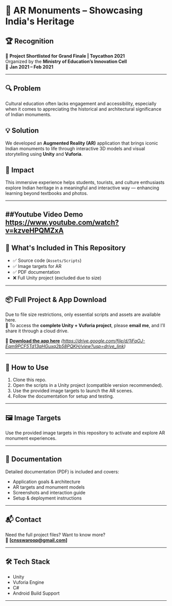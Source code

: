 # 🕌 AR Monuments – Showcasing India's Heritage

## 🏆 Recognition
🎉 **Project Shortlisted for Grand Finale | Toycathon 2021**  
Organized by the **Ministry of Education’s Innovation Cell**  
📅 **Jan 2021 – Feb 2021**

---

## 🔍 Problem
Cultural education often lacks engagement and accessibility, especially when it comes to appreciating the historical and architectural significance of Indian monuments.

## 💡 Solution
We developed an **Augmented Reality (AR)** application that brings iconic Indian monuments to life through interactive 3D models and visual storytelling using **Unity** and **Vuforia**.

## 🎯 Impact
This immersive experience helps students, tourists, and culture enthusiasts explore Indian heritage in a meaningful and interactive way — enhancing learning beyond textbooks and photos.

---
##Youtube Video Demo
https://www.youtube.com/watch?v=kzveHPQMZxA
---

## 📁 What's Included in This Repository

- ✅ Source code (`Assets/Scripts`)
- ✅ Image targets for AR
- ✅ PDF documentation
- ❌ Full Unity project (excluded due to size)

---

## 📦 Full Project & App Download

Due to file size restrictions, only essential scripts and assets are available here.  
📩 To access the **complete Unity + Vuforia project**, please **email me**, and I’ll share it through a cloud drive.

📱 **[Download the app here](#)** *(https://drive.google.com/file/d/1jFqOJ-Eqm9PCF5Td13aHGuxq2b58PQKH/view?usp=drive_link)*

---

## 🧭 How to Use

1. Clone this repo.
2. Open the scripts in a Unity project (compatible version recommended).
3. Use the provided image targets to launch the AR scenes.
4. Follow the documentation for setup and testing.

---

## 🖼️ Image Targets

Use the provided image targets in this repository to activate and explore AR monument experiences.

---

## 📄 Documentation

Detailed documentation (PDF) is included and covers:
- Application goals & architecture
- AR targets and monument models
- Screenshots and interaction guide
- Setup & deployment instructions

---

## 📬 Contact

Need the full project files? Want to know more?  
📧 **[cnsswaroop@gmail.com]**

---

## 🛠️ Tech Stack

- Unity
- Vuforia Engine
- C#
- Android Build Support

---

